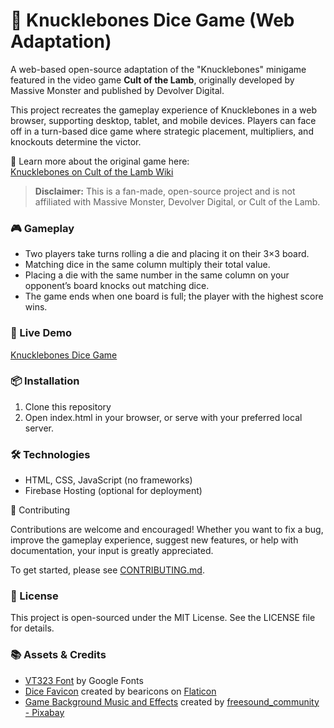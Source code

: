 # 🎲 Knucklebones Dice Game (Web Adaptation)

A web-based open-source adaptation of the "Knucklebones" minigame featured in the video game **Cult of the Lamb**, originally developed by Massive Monster and published by Devolver Digital.

This project recreates the gameplay experience of Knucklebones in a web browser, supporting desktop, tablet, and mobile devices. Players can face off in a turn-based dice game where strategic placement, multipliers, and knockouts determine the victor.

🔗 Learn more about the original game here:  
[Knucklebones on Cult of the Lamb Wiki](https://cult-of-the-lamb.fandom.com/wiki/Knucklebones)

> **Disclaimer:** This is a fan-made, open-source project and is not affiliated with Massive Monster, Devolver Digital, or Cult of the Lamb.

### 🎮 Gameplay

- Two players take turns rolling a die and placing it on their 3×3 board.
- Matching dice in the same column multiply their total value.
- Placing a die with the same number in the same column on your opponent’s board knocks out matching dice.
- The game ends when one board is full; the player with the highest score wins.

### 🚀 Live Demo

[Knucklebones Dice Game](https://knucklebones-dicegame.web.app)

### 📦 Installation

1. Clone this repository
2. Open index.html in your browser, or serve with your preferred local server.

### 🛠 Technologies

- HTML, CSS, JavaScript (no frameworks)
- Firebase Hosting (optional for deployment)

🤝 Contributing

Contributions are welcome and encouraged! Whether you want to fix a bug, improve the gameplay experience, suggest new features, or help with documentation, your input is greatly appreciated.

To get started, please see [CONTRIBUTING.md](CONTRIBUTING.md).


### 📄 License

This project is open-sourced under the MIT License. See the LICENSE file for details.


### 📚 Assets & Credits

- [VT323 Font](https://fonts.googleapis.com/css2?family=VT323&display=swap) by Google Fonts
- [Dice Favicon](https://www.flaticon.com/authors/bearicons) created by bearicons on [Flaticon](https://www.flaticon.com/)
- [Game Background Music and Effects](https://pixabay.com/users/freesound_community-46691455/?utm_source=link-attribution&utm_medium=referral&utm_campaign=music&utm_content=17221) created by [freesound_community - Pixabay](https://pixabay.com//?utm_source=link-attribution&utm_medium=referral&utm_campaign=music&utm_content=17221)
